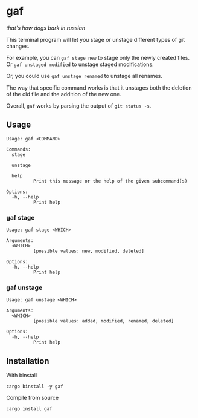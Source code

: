# gaf

*that's how dogs bark in russian*

This terminal program will let you stage or unstage different types of git changes.

For example, you can `gaf stage new` to stage only the newly created files. Or `gaf unstaged modified` to unstage staged modifications.

Or, you could use `gaf unstage renamed` to unstage all renames.

The way that specific command works is that it unstages both the deletion of the old file and the addition of the new one.

Overall, `gaf` works by parsing the output of `git status -s`.

## Usage

```
Usage: gaf <COMMAND>

Commands:
  stage
          
  unstage
          
  help
          Print this message or the help of the given subcommand(s)

Options:
  -h, --help
          Print help
```

### gaf stage
```
Usage: gaf stage <WHICH>

Arguments:
  <WHICH>
          [possible values: new, modified, deleted]

Options:
  -h, --help
          Print help
```

### gaf unstage
```
Usage: gaf unstage <WHICH>

Arguments:
  <WHICH>
          [possible values: added, modified, renamed, deleted]

Options:
  -h, --help
          Print help
```

## Installation

With binstall
```
cargo binstall -y gaf
```

Compile from source
```
cargo install gaf
```